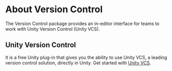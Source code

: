 # About Version Control

The Version Control package provides an in-editor interface for teams to work with Unity Version Control (Unity VCS).

## Unity Version Control

It is a free Unity plug-in that gives you the ability to use Unity VCS, a leading version control solution, directly in Unity. Get started with [Unity VCS](QuickStartGuide.md).

